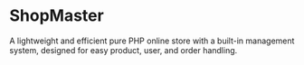 # ShopMaster
A lightweight and efficient pure PHP online store with a built-in management system, designed for easy product, user, and order handling.
